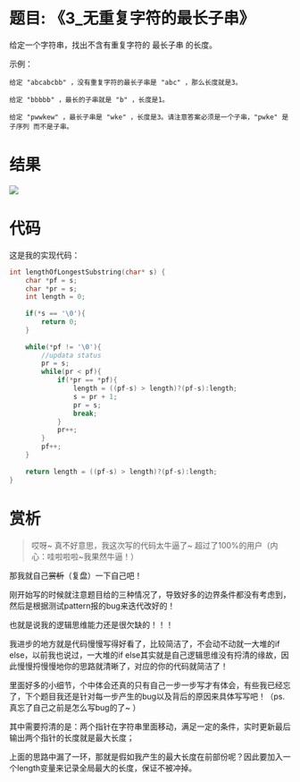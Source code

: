 # 题目: 《3_无重复字符的最长子串》

给定一个字符串，找出不含有重复字符的 最长子串 的长度。

示例：
```
给定 "abcabcbb" ，没有重复字符的最长子串是 "abc" ，那么长度就是3。

给定 "bbbbb" ，最长的子串就是 "b" ，长度是1。

给定 "pwwkew" ，最长子串是 "wke" ，长度是3。请注意答案必须是一个子串，"pwke" 是 子序列 而不是子串。
```
# 结果
![](https://note.youdao.com/yws/public/resource/f607475660fca65fe48eea10a2cffe46/xmlnote/F70CDE2AABF94C8FBD961CF9C756784F/8046)
# 代码
这是我的实现代码：
```c
int lengthOfLongestSubstring(char* s) {
    char *pf = s;
    char *pr = s;
    int length = 0;
    
    if(*s == '\0'){
        return 0;
    }
    
    while(*pf != '\0'){
        //updata status
        pr = s;
        while(pr < pf){
            if(*pr == *pf){
                length = ((pf-s) > length)?(pf-s):length;
                s = pr + 1;
                pr = s;
                break;
            }
            pr++;
        }
        pf++;
    }
    
    return length = ((pf-s) > length)?(pf-s):length;
}
```

# 赏析

>哎呀~ 真不好意思，我这次写的代码太牛逼了~ 超过了100%的用户（内心：哇啦啦啦~我果然牛逼！）

那我就自己~~赏析~~（复盘）一下自己吧！

刚开始写的时候就注意题目给的三种情况了，导致好多的边界条件都没有考虑到，然后是根据测试pattern报的bug来迭代改好的！

也就是说我的逻辑思维能力还是很欠缺的！！！

我进步的地方就是代码慢慢写得好看了，比较简洁了，不会动不动就一大堆的if else，以前我也说过，一大堆的if else其实就是自己逻辑思维没有捋清的缘故，因此慢慢捋慢慢地你的思路就清晰了，对应的你的代码就简洁了！

里面好多的小细节，个中体会还真的只有自己一步一步写才有体会，有些我已经忘了，下个题目我还是针对每一步产生的bug以及背后的原因来具体写写吧！（ps. 真忘了自己之前是怎么写bug的了~ ）

其中需要捋清的是：两个指针在字符串里面移动，满足一定的条件，实时更新最后输出两个指针的长度就是最大长度；

上面的思路中漏了一环，那就是假如我产生的最大长度在前部份呢？因此要加入一个length变量来记录全局最大的长度，保证不被冲掉。
